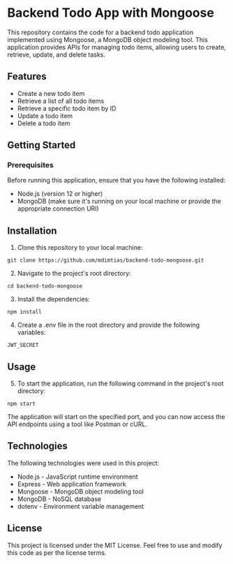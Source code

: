 # Backend Todo App with Mongoose

This repository contains the code for a backend todo application implemented using Mongoose, a MongoDB object modeling tool. This application provides APIs for managing todo items, allowing users to create, retrieve, update, and delete tasks.

## Features
* Create a new todo item
* Retrieve a list of all todo items
* Retrieve a specific todo item by ID
* Update a todo item
* Delete a todo item

## Getting Started
### Prerequisites
Before running this application, ensure that you have the following installed:

* Node.js (version 12 or higher)
* MongoDB (make sure it's running on your local machine or provide the appropriate connection URI)

## Installation
1. Clone this repository to your local machine:
```
git clone https://github.com/mdimtias/backend-todo-mongoose.git
```
2. Navigate to the project's root directory:
```
cd backend-todo-mongoose
```
3. Install the dependencies:
```
npm install
```
4. Create a .env file in the root directory and provide the following variables:
```
JWT_SECRET
```

## Usage 

5. To start the application, run the following command in the project's root directory:
```
npm start
```

The application will start on the specified port, and you can now access the API endpoints using a tool like Postman or cURL.

## Technologies
The following technologies were used in this project:

* Node.js - JavaScript runtime environment
* Express - Web application framework
* Mongoose - MongoDB object modeling tool
* MongoDB - NoSQL database
* dotenv - Environment variable management

## License
This project is licensed under the MIT License. Feel free to use and modify this code as per the license terms.

